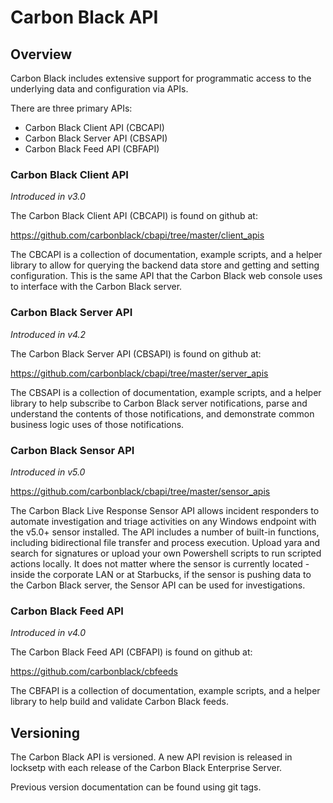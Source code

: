 # Carbon Black API 

## Overview

Carbon Black includes extensive support for programmatic access to the underlying data and configuration via APIs.

There are three primary APIs:

* Carbon Black Client API (CBCAPI)
* Carbon Black Server API (CBSAPI)
* Carbon Black Feed API (CBFAPI)

### Carbon Black Client API
*Introduced in v3.0*

The Carbon Black Client API (CBCAPI) is found on github at:

  https://github.com/carbonblack/cbapi/tree/master/client_apis

The CBCAPI is a collection of documentation, example scripts, and a helper library to allow for querying the backend data store and getting and setting configuration.  This is the same API that the Carbon Black web console uses to interface with the Carbon Black server.

### Carbon Black Server API
*Introduced in v4.2*

The Carbon Black Server API (CBSAPI) is found on github at:

  https://github.com/carbonblack/cbapi/tree/master/server_apis

The CBSAPI is a collection of documentation, example scripts, and a helper library to help subscribe to Carbon Black server notifications, parse and understand the contents of those notifications, and demonstrate common business logic uses of those notifications.

### Carbon Black Sensor API
*Introduced in v5.0*

  https://github.com/carbonblack/cbapi/tree/master/sensor_apis

The Carbon Black Live Response Sensor API allows incident responders to automate investigation and triage activities on any Windows endpoint with the v5.0+ sensor installed.  The API includes a number of built-in functions, including bidirectional file transfer and process execution.  Upload yara and search for signatures or upload your own Powershell scripts to run scripted actions locally.  It does not matter where the sensor is currently located - inside the corporate LAN or at Starbucks, if the sensor is pushing data to the Carbon Black server, the Sensor API can be used for investigations.

### Carbon Black Feed API
*Introduced in v4.0*

The Carbon Black Feed API (CBFAPI) is found on github at:

  https://github.com/carbonblack/cbfeeds

The CBFAPI is a collection of documentation, example scripts, and a helper library to help build and validate Carbon Black feeds.

## Versioning

The Carbon Black API is versioned.  A new API revision is released in locksetp with each release of the Carbon Black Enterprise Server.

Previous version documentation can be found using git tags.
